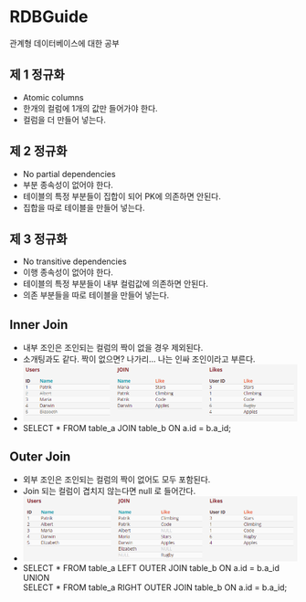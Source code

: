 # RDBGuide
관계형 데이터베이스에 대한 공부

## 제 1 정규화
  * Atomic columns 
  * 한개의 컬럼에 1개의 값만 들어가야 한다.
  * 컬럼을 더 만들어 넣는다.

## 제 2 정규화
  * No partial dependencies
  * 부분 종속성이 없어야 한다.
  * 테이블의 특정 부분들이 집합이 되어 PK에 의존하면 안된다.
  * 집합을 따로 테이블을 만들어 넣는다.

## 제 3 정규화
  * No transitive dependencies
  * 이행 종속성이 없어야 한다.
  * 테이블의 특정 부분들이 내부 컬럼값에 의존하면 안된다.
  * 의존 부분들을 따로 테이블을 만들어 넣는다.

## Inner Join
  * 내부 조인은 조인되는 컬럼의 짝이 없을 경우 제외된다.   
  * 소개팅과도 같다. 짝이 없으면? 나가리... 나는 인싸 조인이라고 부른다.     
  * ![](img/inner_join.PNG)    
  * SELECT * FROM table_a JOIN table_b ON a.id = b.a_id;

## Outer Join
  * 외부 조인은 조인되는 컬럼의 짝이 없어도 모두 포함된다.
  * Join 되는 컬럼이 겹치지 않는다면 null 로 들어간다.
  * ![](img/outer_join.PNG)
  * SELECT * FROM table_a LEFT OUTER JOIN table_b ON a.id = b.a_id   
    UNION   
    SELECT * FROM table_a RIGHT OUTER JOIN table_b ON a.id = b.a_id;